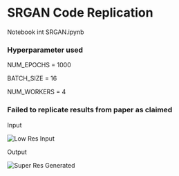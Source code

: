 # SRGAN Code Replication

Notebook int SRGAN.ipynb


### Hyperparameter used
NUM_EPOCHS = 1000

BATCH_SIZE = 16

NUM_WORKERS = 4



### Failed to replicate results from paper as claimed

Input

![Low Res Input](assets/801_low_res.png)

Output

![Super Res Generated](assets/801_gen.png)

